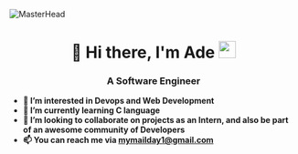 ![MasterHead](https://blog.bit.ai/wp-content/uploads/2018/09/How-to-Embed-GitHub-Gists-in-Your-Documents-Blog-Banner.png)
 <p>

  <h1 align="center"><b> 👋 Hi there, I'm Ade <img src="https://docs.google.com/uc?export=download&id=166Ecq6uBl61U14OUlkHOHIBv2ArKoumJ" alt="" width="30"></h1>
<h3 align="center">A Software Engineer</h3>
</p>

- 👀 I’m interested in Devops and Web Development
- 🌱 I’m currently learning C language
- 💞️ I’m looking to collaborate on projects as an Intern, and also be part of an awesome community of Developers
- 📫 You can reach me via mymailday1@gmail.com

<!---
tuneboy2/tuneboy2 is a ✨ special ✨ repository because its `README.md` (this file) appears on your GitHub profile.
You can click the Preview link to take a look at your changes.
--->

